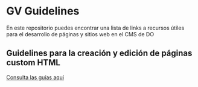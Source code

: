 # GV Guidelines

En este repositorio puedes encontrar una lista de links a recursos útiles para el desarrollo de páginas y sitios web en el CMS de DO

## Guidelines para la creación y edición de páginas custom HTML
[Consulta las guías aquí](https://github.com/evacruz-gv/GV-Guidelines/wiki/GV-Guidelines-para-creaci%C3%B3n-y-edici%C3%B3n-de-p%C3%A1ginas-Custom-HTML-en-el-CMS-de-DO)


